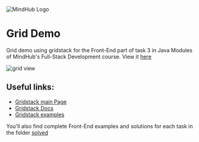 ![MindHub Logo](http://mindhubweb.com/wp-content/themes/mindhub-theme/resources/assets/images/logo-mindhub.png)

# Grid Demo
Grid demo using gridstack for the Front-End part of task 3 in Java Modules of MindHub's Full-Stack Development course. View it [here](https://rodrigr.github.io/battleship-grid/grid.html)

![grid view](https://rodrigr.github.io/battleship-grid/grid.png)



## Useful links:

* [Gridstack main Page](http://gridstackjs.com/)  
* [Gridstack Docs](https://github.com/gridstack/gridstack.js/tree/develop/doc)  
* [Gridstack examples](http://gridstackjs.com/demo/)

You'll also find complete Front-End examples and solutions for each task in the folder [solved](https://github.com/rodrigr/battle-ship-grid/tree/master/solved)
